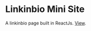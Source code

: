 # Linkinbio Mini Site

A linkinbio page built in ReactJs. [View](https://linkinbio.rockysegarra.com).


